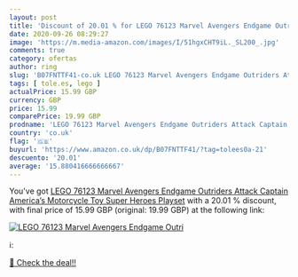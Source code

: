 ```yaml
---
layout: post
title: 'Discount of 20.01 % for LEGO 76123 Marvel Avengers Endgame Outri'
date: 2020-09-26 08:29:27
image: 'https://m.media-amazon.com/images/I/51hgxCHT9iL._SL200_.jpg'
comments: true
category: ofertas
author: ring
slug: 'B07FNTTF41-co.uk LEGO 76123 Marvel Avengers Endgame Outriders Attack...'
tags: [ tole.es, lego ]
actualPrice: 15.99 GBP
currency: GBP
price: 15.99
comparePrice: 19.99 GBP
prodname: 'LEGO 76123 Marvel Avengers Endgame Outriders Attack Captain America’s Motorcycle Toy  Super Heroes Playset'
country: 'co.uk'
flag: '🇬🇧'
buyurl: 'https://www.amazon.co.uk/dp/B07FNTTF41/?tag=tolees0a-21'
descuento: '20.01'
average: '15.880416666666667'
---
```


You've got [LEGO 76123 Marvel Avengers Endgame Outriders Attack Captain America’s Motorcycle Toy  Super Heroes Playset](https://www.amazon.co.uk/dp/B07FNTTF41/?tag=tolees0a-21) with a  20.01 % discount, with final price of 15.99 GBP (original: 19.99 GBP) at the following link:

[![LEGO 76123 Marvel Avengers Endgame Outri](https://m.media-amazon.com/images/I/51hgxCHT9iL._SL200_.jpg)](https://www.amazon.co.uk/dp/B07FNTTF41/?tag=tolees0a-21)

ℹ️:


[🛒 Check the deal!!](https://www.amazon.co.uk/dp/B07FNTTF41/?tag=tolees0a-21)
